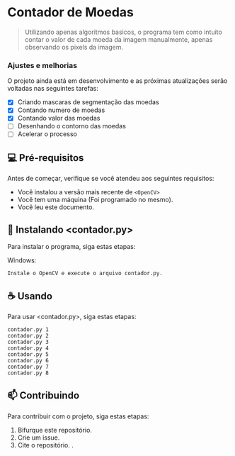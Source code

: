 # Contador de Moedas

> Utilizando apenas algoritmos basicos, o programa tem como intuito contar o valor de cada moeda da imagem manualmente, apenas observando os pixels da imagem.

### Ajustes e melhorias

O projeto ainda está em desenvolvimento e as próximas atualizações serão voltadas nas seguintes tarefas:

- [x] Criando mascaras de segmentação das moedas
- [x] Contando numero de moedas
- [x] Contando valor das moedas
- [ ] Desenhando o contorno das moedas
- [ ] Acelerar o processo

## 💻 Pré-requisitos

Antes de começar, verifique se você atendeu aos seguintes requisitos:
<!---Estes são apenas requisitos de exemplo. Adicionar, duplicar ou remover conforme necessário--->
* Você instalou a versão mais recente de `<OpenCV>`
* Você tem uma máquina <Windows> (Foi programado no mesmo).
* Você leu este documento.

## 🚀 Instalando <contador.py>

Para instalar o programa, siga estas etapas:

Windows:
```
Instale o OpenCV e execute o arquivo contador.py.
```

## ☕ Usando

Para usar <contador.py>, siga estas etapas:

```
contador.py 1
contador.py 2
contador.py 3
contador.py 4
contador.py 5
contador.py 6
contador.py 7
contador.py 8
```


## 📫 Contribuindo
Para contribuir com o projeto, siga estas etapas:

1. Bifurque este repositório.
2. Crie um issue.
3. Cite o repositório. 
.

